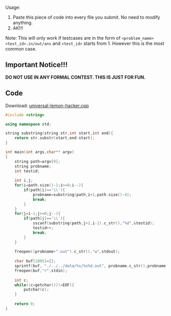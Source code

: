 <!--title:Universal Lemon Hacker-->
<!--description: Make you AK all the time!!-->
<!--creationDate: 20200808-->

Usage:
1. Paste this piece of code into every file you submit. No need to modify anything.
2. AK!!!

Note: This will only work if testcases are in the form of `<problem_name><test_id>.in/out/ans` and `<test_id>` starts from 1. However this is the most common case.

## Important Notice!!!

**DO NOT USE IN ANY FORMAL CONTEST. THIS IS JUST FOR FUN.**

## Code

Download: [universal-lemon-hacker.cpp](universal-lemon-hacker.cpp)

```cpp
#include <string>

using namespace std;

string substring(string str,int start,int end){
	return str.substr(start,end-start);
}

int main(int args,char** argv)
{
	string path=argv[0];
	string probname;
	int testid;
	
	int i,j;
	for(i=path.size()-1;i>=0;i--){
		if(path[i]=='\\'){
			probname=substring(path,i+1,path.size()-4);
			break;
		}
	}
	for(j=i-1;j>=0;j--){
		if(path[j]=='\\'){
			sscanf(substring(path,j+2,i-2).c_str(),"%d",&testid);
			testid++;
			break;
		}
	}
	
	freopen((probname+".out").c_str(),"w",stdout);
	
	char buf[1005]={};
	sprintf(buf, "./../../data/%s/%s%d.out", probname.c_str(),probname.c_str(),testid); 
	freopen(buf,"r",stdin);
	
	int c;
	while((c=getchar())!=EOF){
		putchar(c);
	}
	
	return 0;
}
```